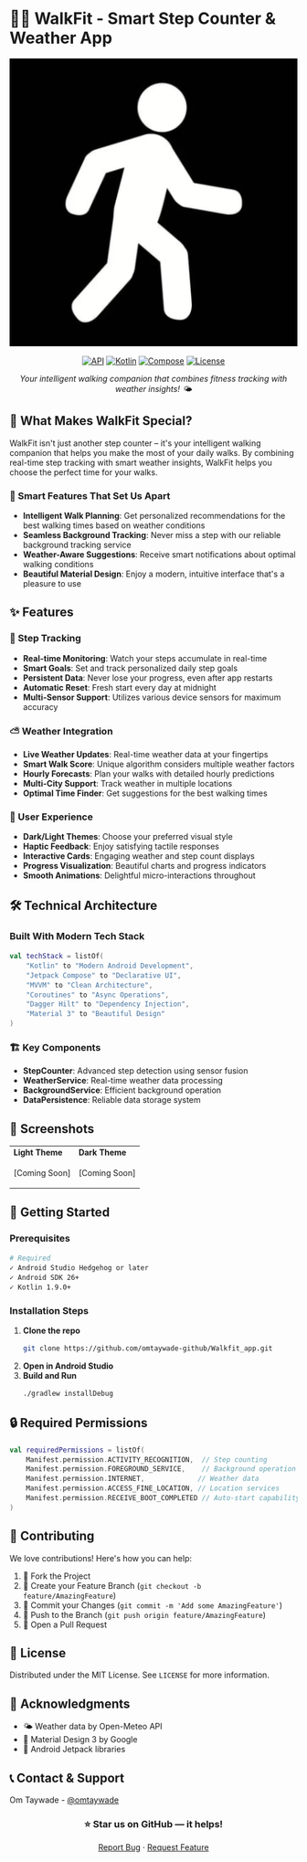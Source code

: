 # 🚶‍♂️ WalkFit - Smart Step Counter & Weather App

<div align="center">

![WalkFit Banner](app/src/main/ic_launcher-playstore.png)

[![API](https://img.shields.io/badge/API-26%2B-brightgreen.svg)](https://android-arsenal.com/api?level=26)
[![Kotlin](https://img.shields.io/badge/Kotlin-1.9.0-blue.svg)](https://kotlinlang.org)
[![Compose](https://img.shields.io/badge/Compose-1.5.0-orange.svg)](https://developer.android.com/jetpack/compose)
[![License](https://img.shields.io/badge/License-MIT-green.svg)](LICENSE)

*Your intelligent walking companion that combines fitness tracking with weather insights! 🌤️*

</div>

## 🌟 What Makes WalkFit Special?

WalkFit isn't just another step counter – it's your intelligent walking companion that helps you make the most of your daily walks. By combining real-time step tracking with smart weather insights, WalkFit helps you choose the perfect time for your walks.

### 🎯 Smart Features That Set Us Apart

- **Intelligent Walk Planning**: Get personalized recommendations for the best walking times based on weather conditions
- **Seamless Background Tracking**: Never miss a step with our reliable background tracking service
- **Weather-Aware Suggestions**: Receive smart notifications about optimal walking conditions
- **Beautiful Material Design**: Enjoy a modern, intuitive interface that's a pleasure to use

## ✨ Features

### 🦶 Step Tracking
- **Real-time Monitoring**: Watch your steps accumulate in real-time
- **Smart Goals**: Set and track personalized daily step goals
- **Persistent Data**: Never lose your progress, even after app restarts
- **Automatic Reset**: Fresh start every day at midnight
- **Multi-Sensor Support**: Utilizes various device sensors for maximum accuracy

### ⛅ Weather Integration
- **Live Weather Updates**: Real-time weather data at your fingertips
- **Smart Walk Score**: Unique algorithm considers multiple weather factors
- **Hourly Forecasts**: Plan your walks with detailed hourly predictions
- **Multi-City Support**: Track weather in multiple locations
- **Optimal Time Finder**: Get suggestions for the best walking times

### 🎨 User Experience
- **Dark/Light Themes**: Choose your preferred visual style
- **Haptic Feedback**: Enjoy satisfying tactile responses
- **Interactive Cards**: Engaging weather and step count displays
- **Progress Visualization**: Beautiful charts and progress indicators
- **Smooth Animations**: Delightful micro-interactions throughout

## 🛠️ Technical Architecture

### Built With Modern Tech Stack
```kotlin
val techStack = listOf(
    "Kotlin" to "Modern Android Development",
    "Jetpack Compose" to "Declarative UI",
    "MVVM" to "Clean Architecture",
    "Coroutines" to "Async Operations",
    "Dagger Hilt" to "Dependency Injection",
    "Material 3" to "Beautiful Design"
)
```

### 🏗️ Key Components
- **StepCounter**: Advanced step detection using sensor fusion
- **WeatherService**: Real-time weather data processing
- **BackgroundService**: Efficient background operation
- **DataPersistence**: Reliable data storage system

## 📱 Screenshots

<div align="center">
<table>
<tr>
<td><strong>Light Theme</strong></td>
<td><strong>Dark Theme</strong></td>
</tr>
<tr>
<td>

[Coming Soon]

</td>
<td>

[Coming Soon]

</td>
</tr>
</table>
</div>

## 🚀 Getting Started

### Prerequisites
```bash
# Required
✓ Android Studio Hedgehog or later
✓ Android SDK 26+
✓ Kotlin 1.9.0+
```

### Installation Steps
1. **Clone the repo**
   ```bash
   git clone https://github.com/omtaywade-github/Walkfit_app.git
   ```
2. **Open in Android Studio**
3. **Build and Run**
   ```bash
   ./gradlew installDebug
   ```

## 🔒 Required Permissions

```kotlin
val requiredPermissions = listOf(
    Manifest.permission.ACTIVITY_RECOGNITION,  // Step counting
    Manifest.permission.FOREGROUND_SERVICE,    // Background operation
    Manifest.permission.INTERNET,             // Weather data
    Manifest.permission.ACCESS_FINE_LOCATION, // Location services
    Manifest.permission.RECEIVE_BOOT_COMPLETED // Auto-start capability
)
```

## 🤝 Contributing

We love contributions! Here's how you can help:

1. 🍴 Fork the Project
2. 🔨 Create your Feature Branch (`git checkout -b feature/AmazingFeature`)
3. 💾 Commit your Changes (`git commit -m 'Add some AmazingFeature'`)
4. 📡 Push to the Branch (`git push origin feature/AmazingFeature`)
5. 🎉 Open a Pull Request

## 📝 License

Distributed under the MIT License. See `LICENSE` for more information.

## 🙏 Acknowledgments

- 🌤️ Weather data by Open-Meteo API
- 🎨 Material Design 3 by Google
- 📱 Android Jetpack libraries

## 📞 Contact & Support

Om Taywade - [@omtaywade](https://github.com/omtaywade-github)

<div align="center">

### ⭐ Star us on GitHub — it helps!

[Report Bug](https://github.com/omtaywade-github/Walkfit_app/issues) · [Request Feature](https://github.com/omtaywade-github/Walkfit_app/issues)

</div> 